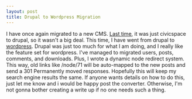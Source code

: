 ```yaml
--- 
layout: post
title: Drupal to Wordpress Migration
---
```

I have once again migrated to a new CMS. [Last time](/archives/2005/02/13/civicspace_drupal_migration/), it was just civicspace to drupal, so it wasn't a big deal. This time, I have went from drupal to [wordpress](http://wordpress.org). Drupal was just too much for what I am doing, and I really like the feature set for wordpress. I've managed to migrated users, posts, comments, and downloads. Plus, I wrote a dynamic node redirect system. This way, old links like /node/71 will be auto-mapped to the new posts and send a 301 Permanently moved responses. Hopefully this will keep my search engine results the same. If anyone wants details on how to do this, just let me know and i would be happy post the converter. Otherwise, I'm not gonna bother creating a write up if no one needs such a thing.
